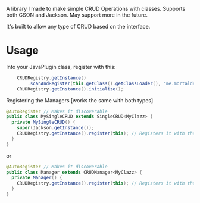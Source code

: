 A library I made to make simple CRUD Operations with classes. Supports both GSON and Jackson. May support more in the future.

It's built to allow any type of CRUD based on the interface. 

# Usage

Into your JavaPlugin class, register with this:
```java
    CRUDRegistry.getInstance()
        .scanAndRegister(this.getClass().getClassLoader(), "me.mortaldev.<dir>"); // example: me.mortaldev.jbjuly4th
    CRUDRegistry.getInstance().initialize();
```

Registering the Managers [works the same with both types]
```java
@AutoRegister // Makes it discoverable
public class MySingleCRUD extends SingleCRUD<MyClazz> {
  private MySingleCRUD() {
    super(Jackson.getInstance());
    CRUDRegistry.getInstance().register(this); // Registers it with the CRUD system, otherwise data wont load.
  }
}
```
or
```java
@AutoRegister // Makes it discoverable
public class Manager extends CRUDManager<MyClazz> {
  private Manager() {
    CRUDRegistry.getInstance().register(this); // Registers it with the CRUD system, otherwise data wont load.
  }
}
```
